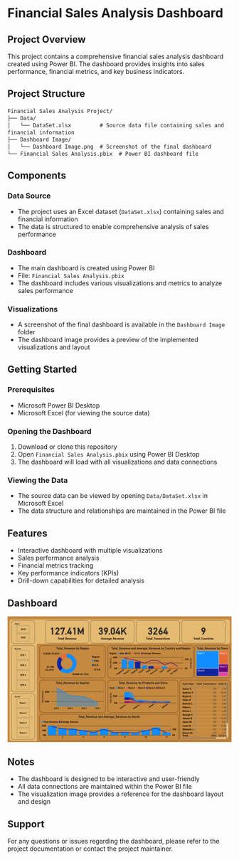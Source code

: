 # Financial Sales Analysis Dashboard

## Project Overview
This project contains a comprehensive financial sales analysis dashboard created using Power BI. The dashboard provides insights into sales performance, financial metrics, and key business indicators.

## Project Structure
```
Financial Sales Analysis Project/
├── Data/
│   └── DataSet.xlsx         # Source data file containing sales and financial information
├── Dashboard Image/
│   └── Dashboard Image.png  # Screenshot of the final dashboard
└── Financial Sales Analysis.pbix  # Power BI dashboard file
```

## Components

### Data Source
- The project uses an Excel dataset (`DataSet.xlsx`) containing sales and financial information
- The data is structured to enable comprehensive analysis of sales performance

### Dashboard
- The main dashboard is created using Power BI
- File: `Financial Sales Analysis.pbix`
- The dashboard includes various visualizations and metrics to analyze sales performance

### Visualizations
- A screenshot of the final dashboard is available in the `Dashboard Image` folder
- The dashboard image provides a preview of the implemented visualizations and layout

## Getting Started

### Prerequisites
- Microsoft Power BI Desktop
- Microsoft Excel (for viewing the source data)

### Opening the Dashboard
1. Download or clone this repository
2. Open `Financial Sales Analysis.pbix` using Power BI Desktop
3. The dashboard will load with all visualizations and data connections

### Viewing the Data
- The source data can be viewed by opening `Data/DataSet.xlsx` in Microsoft Excel
- The data structure and relationships are maintained in the Power BI file

## Features
- Interactive dashboard with multiple visualizations
- Sales performance analysis
- Financial metrics tracking
- Key performance indicators (KPIs)
- Drill-down capabilities for detailed analysis

## Dashboard
![Dashboard](Dashboard%20Image/Dashboard%20Image.png)


## Notes
- The dashboard is designed to be interactive and user-friendly
- All data connections are maintained within the Power BI file
- The visualization image provides a reference for the dashboard layout and design

## Support
For any questions or issues regarding the dashboard, please refer to the project documentation or contact the project maintainer. 
